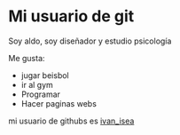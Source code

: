 # Mi usuario de git

Soy aldo, soy diseñador y estudio psicología

Me gusta:

- jugar beisbol
- ir al gym
- Programar
- Hacer paginas webs

mi usuario de githubs es [ivan_isea](https://github.com/ivanisea1983)